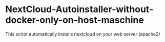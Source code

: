 # NextCloud-Autoinstaller-without-docker-only-on-host-maschine
 This script automatically installs nextcloud on your web server (apache2)

